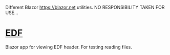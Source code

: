 
Different Blazor https://blazor.net utilities. NO RESPONSIBILITY TAKEN FOR USE...

#  [EDF](EDF/README.md)

Blazor app for viewing EDF header. For testing reading files.

